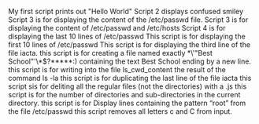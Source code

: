 My first script prints out "Hello World"
Script 2 displays confused smiley
Script 3 is for displaying the content of the /etc/passwd file.
Script 3 is for displaying the content of /etc/passwd and /etc/hosts
Script 4 is for displaying the last 10 lines of /etc/passwd
This script is for displaying the first 10 lines of /etc/passwd
This script is for displaying the third line of the file iacta.
this script is for creating a file named exactly \*\\'"Best School"\'\\*$\?\*\*\*\*\*:) containing the text Best School ending by a new line.
this script is for writing into the file ls_cwd_content the result of the command ls -la
this script is for duplicating  the last line of the file iacta
this script sis for deliting all the regular files (not the directories) with a .js 
this script is for the number of directories and sub-directories in the current directory.
this script is for Display lines containing the pattern “root” from the file /etc/passwd
this script  removes all letters c and C from input.

